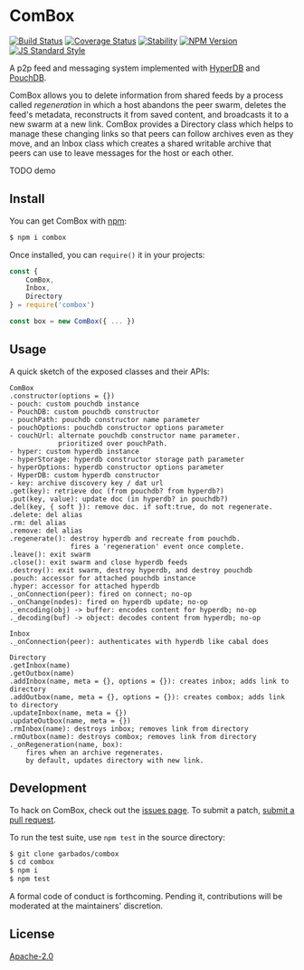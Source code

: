 # ComBox

[![Build Status](https://img.shields.io/travis/garbados/combox/master.svg?style=flat-square)](https://travis-ci.org/garbados/combox)
[![Coverage Status](https://img.shields.io/coveralls/github/garbados/combox/master.svg?style=flat-square)](https://coveralls.io/github/garbados/combox?branch=master)
[![Stability](https://img.shields.io/badge/stability-experimental-orange.svg?style=flat-square)](https://nodejs.org/api/documentation.html#documentation_stability_index)
[![NPM Version](https://img.shields.io/npm/v/combox.svg?style=flat-square)](https://www.npmjs.com/package/combox)
[![JS Standard Style](https://img.shields.io/badge/code%20style-standard-brightgreen.svg?style=flat-square)](https://github.com/feross/standard)

A p2p feed and messaging system implemented with [HyperDB](https://github.com/mafintosh/hyperdb) and [PouchDB](https://github.com/pouchdb/pouchdb).

ComBox allows you to delete information from shared feeds by a process called *regeneration* in which a host abandons the peer swarm, deletes the feed's metadata, reconstructs it from saved content, and broadcasts it to a new swarm at a new link. ComBox provides a Directory class which helps to manage these changing links so that peers can follow archives even as they move, and an Inbox class which creates a shared writable archive that peers can use to leave messages for the host or each other.

TODO demo

## Install

You can get ComBox with [npm](https://www.npmjs.com/):

```bash
$ npm i combox
```

Once installed, you can `require()` it in your projects:

```javascript
const {
	ComBox,
	Inbox,
	Directory
} = require('combox')

const box = new ComBox({ ... })
```

## Usage

A quick sketch of the exposed classes and their APIs:

```
ComBox
.constructor(options = {})
- pouch: custom pouchdb instance
- PouchDB: custom pouchdb constructor
- pouchPath: pouchdb constructor name parameter
- pouchOptions: pouchdb constructor options parameter
- couchUrl: alternate pouchdb constructor name parameter.
			prioritized over pouchPath.
- hyper: custom hyperdb instance 
- hyperStorage: hyperdb constructor storage path parameter
- hyperOptions: hyperdb constructor options parameter
- HyperDB: custom hyperdb constructor
- key: archive discovery key / dat url
.get(key): retrieve doc (from pouchdb? from hyperdb?)
.put(key, value): update doc (in hyperdb? in pouchdb?)
.del(key, { soft }): remove doc. if soft:true, do not regenerate.
.delete: del alias
.rm: del alias
.remove: del alias
.regenerate(): destroy hyperdb and recreate from pouchdb.
			   fires a 'regeneration' event once complete.
.leave(): exit swarm
.close(): exit swarm and close hyperdb feeds
.destroy(): exit swarm, destroy hyperdb, and destroy pouchdb
.pouch: accessor for attached pouchdb instance
.hyper: accessor for attached hyperdb
._onConnection(peer): fired on connect; no-op
._onChange(nodes): fired on hyperdb update; no-op
._encoding(obj) -> buffer: encodes content for hyperdb; no-op
._decoding(buf) -> object: decodes content from hyperdb; no-op

Inbox
._onConnection(peer): authenticates with hyperdb like cabal does

Directory
.getInbox(name)
.getOutbox(name)
.addInbox(name, meta = {}, options = {}): creates inbox; adds link to directory
.addOutbox(name, meta = {}, options = {}): creates combox; adds link to directory
.updateInbox(name, meta = {})
.updateOutbox(name, meta = {})
.rmInbox(name): destroys inbox; removes link from directory
.rmOutbox(name): destroys combox; removes link from directory
._onRegeneration(name, box):
	fires when an archive regenerates.
	by default, updates directory with new link.
```

## Development

To hack on ComBox, check out the [issues page](https://github.com/garbados/combox/issues). To submit a patch, [submit a pull request](https://github.com/garbados/combox/pulls).

To run the test suite, use `npm test` in the source directory:

```bash
$ git clone garbados/combox
$ cd combox
$ npm i
$ npm test
```

A formal code of conduct is forthcoming. Pending it, contributions will be moderated at the maintainers' discretion.

## License

[Apache-2.0](https://www.apache.org/licenses/LICENSE-2.0.html)
